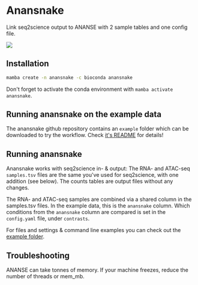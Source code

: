 # Anansnake

Link seq2science output to ANANSE with 2 sample tables and one config file.

![](docs/img/anansnake.PNG)

## Installation

```bash
mamba create -n anansnake -c bioconda anansnake
```

Don't forget to activate the conda environment with `mamba activate anansnake`.

## Running anansnake on the example data

The anansnake github repository contains an `example` folder which can be downloaded to try the workflow.
Check [it's README](https://github.com/vanheeringen-lab/anansnake/blob/master/example/README.md) for details!

## Running anansnake

Anansnake works with seq2science in- & output: The RNA- and ATAC-seq `samples.tsv` files are the same you've used for seq2science, with one addition (see below).
The counts tables are output files without any changes.

The RNA- and ATAC-seq samples are combined via a shared column in the samples.tsv files.
In the example data, this is the `anansnake` column.
Which conditions from the `anansnake` column are compared is set in the `config.yaml` file, under `contrasts`. 

For files and settings & command line examples you can check out the [example folder](https://github.com/vanheeringen-lab/anansnake/blob/master/example).

## Troubleshooting

ANANSE can take tonnes of memory. If your machine freezes, reduce the number of threads or mem_mb.
